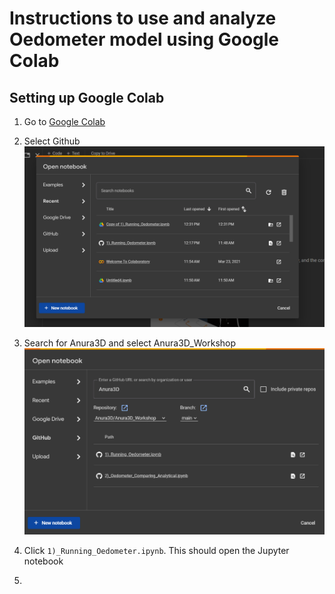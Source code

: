 # Instructions to use and analyze Oedometer model using Google Colab

## Setting up Google Colab

1) Go to [Google Colab](https://colab.research.google.com/)
2) Select Github
![alt text](image.png)

3) Search for Anura3D and select Anura3D_Workshop
![alt text](image-1.png)

4) Click ```1)_Running_Oedometer.ipynb```. This should open the Jupyter notebook
5) 